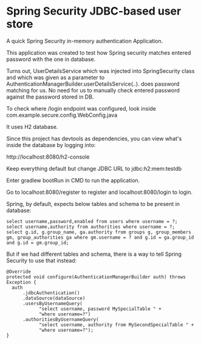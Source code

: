 # Spring Security JDBC-based user store

A quick Spring Security in-memory authentication Application.

This application was created to test how Spring security matches entered password with the one in database. 

Turns out, UserDetailsService which was injected into SpringSecurity class and 
which was given as a parameter to AuthenticationManagerBuilder.userDetailsService(..). does password matching for us.
No need for us to manually check entered password against the password stored in DB.

To check where /login endpoint was configured, look inside com.example.secure.config.WebConfig.java

It uses H2 database. 

Since this project has devtools as dependencies, you can view what's inside the database by logging into:

http://localhost:8080/h2-console

Keep everything default but change JDBC URL to jdbc:h2:mem:testdb

Enter gradlew bootRun in CMD to run the application. 

Go to localhost:8080/register to register and localhost:8080/login to login. 

Spring, by default, expects below tables and schema to be present in database:

    select username,password,enabled from users where username = ?;
    select username,authority from authorities where username = ?;
    select g.id, g.group_name, ga.authority from groups g, group_members gm, group_authorities ga where gm.username = ? and g.id = ga.group_id and g.id = gm.group_id;

But if we had different tables and schema, there is a way to tell Spring Security to use that instead:

    @Override
    protected void configure(AuthenticationManagerBuilder auth) throws Exception {
      auth
          .jdbcAuthentication()
          .dataSource(dataSource)
          .usersByUsernameQuery(
                "select username, password MySpecialTable " +
                "where username=?")
          .authoritiesByUsernameQuery(
                "select username, authority from MySecondSpecialTable " +
                "where username=?");
    }

